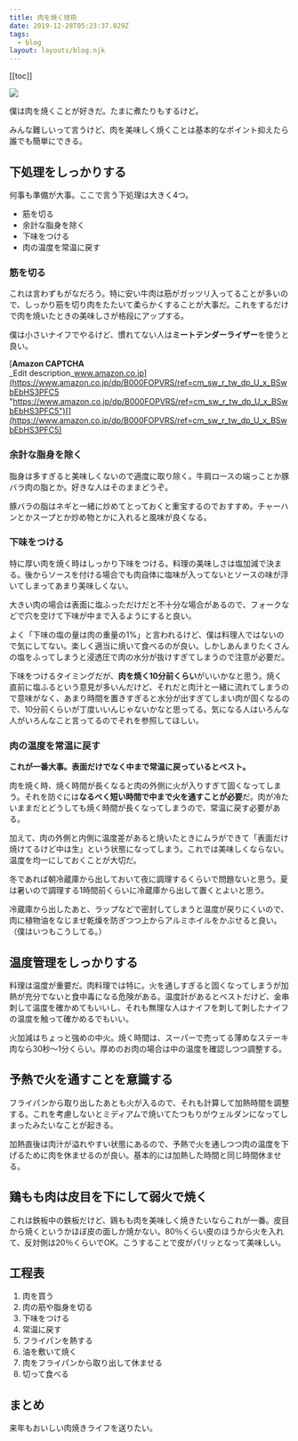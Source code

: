 ```yaml
---
title: 肉を焼く技術
date: 2019-12-28T05:23:37.029Z
tags:
  - blog
layout: layouts/blog.njk
---
```


[[toc]]

![](https://cdn-images-1.medium.com/max/800/1*9P8ZuCrA2hR3BHw7DY9MdQ.jpeg)

僕は肉を焼くことが好きだ。たまに煮たりもするけど。

みんな難しいって言うけど、肉を美味しく焼くことは基本的なポイント抑えたら誰でも簡単にできる。

## 下処理をしっかりする

何事も準備が大事。ここで言う下処理は大きく4つ。

- 筋を切る
- 余計な脂身を除く
- 下味をつける
- 肉の温度を常温に戻す

### 筋を切る

これは言わずもがなだろう。特に安い牛肉は筋がガッツリ入ってることが多いので、しっかり筋を切り肉をたたいて柔らかくすることが大事だ。これをするだけで肉を焼いたときの美味しさが格段にアップする。

僕は小さいナイフでやるけど、慣れてない人は**ミートテンダーライザー**を使うと良い。

[**Amazon CAPTCHA**  
\_Edit description_www.amazon.co.jp](https://www.amazon.co.jp/dp/B000FOPVRS/ref=cm_sw_r_tw_dp_U_x_BSwbEbHS3PFC5 "https://www.amazon.co.jp/dp/B000FOPVRS/ref=cm_sw_r_tw_dp_U_x_BSwbEbHS3PFC5")[](https://www.amazon.co.jp/dp/B000FOPVRS/ref=cm_sw_r_tw_dp_U_x_BSwbEbHS3PFC5)

### 余計な脂身を除く

脂身は多すぎると美味しくないので適度に取り除く。牛肩ロースの端っことか豚バラ肉の脂とか。好きな人はそのままどうぞ。

豚バラの脂はネギと一緒に炒めてとっておくと重宝するのでおすすめ。チャーハンとかスープとか炒め物とかに入れると風味が良くなる。

### 下味をつける

特に厚い肉を焼く時はしっかり下味をつける。料理の美味しさは塩加減で決まる。後からソースを付ける場合でも肉自体に塩味が入ってないとソースの味が浮いてしまってあまり美味しくない。

大きい肉の場合は表面に塩ふっただけだと不十分な場合があるので、フォークなどで穴を空けて下味が中まで入るようにすると良い。

よく「下味の塩の量は肉の重量の1%」と言われるけど、僕は料理人ではないので気にしてない。楽しく適当に焼いて食べるのが良い。しかしあんまりたくさんの塩をふってしまうと浸透圧で肉の水分が抜けすぎてしまうので注意が必要だ。

下味をつけるタイミングだが、**肉を焼く10分前くらい**がいいかなと思う。焼く直前に塩ふるという意見が多いんだけど、それだと肉汁と一緒に流れてしまうので意味がなく、あまり時間を置きすぎると水分が出すぎてしまい肉が固くなるので、10分前くらいが丁度いいんじゃないかなと思ってる。気になる人はいろんな人がいろんなこと言ってるのでそれを参照してほしい。

### 肉の温度を常温に戻す

**これが一番大事。表面だけでなく中まで常温に戻っているとベスト。**

肉を焼く時、焼く時間が長くなると肉の外側に火が入りすぎて固くなってしまう。それを防ぐには**なるべく短い時間で中まで火を通すことが必要**だ。肉が冷たいままだとどうしても焼く時間が長くなってしまうので、常温に戻す必要がある。

加えて、肉の外側と内側に温度差があると焼いたときにムラができて「表面だけ焼けてるけど中は生」という状態になってしまう。これでは美味しくならない。温度を均一にしておくことが大切だ。

冬であれば朝冷蔵庫から出しておいて夜に調理するくらいで問題ないと思う。夏は暑いので調理する1時間前くらいに冷蔵庫から出して置くとよいと思う。

冷蔵庫から出したあと、ラップなどで密封してしまうと温度が戻りにくいので、肉に植物油をなじませ乾燥を防ぎつつ上からアルミホイルをかぶせると良い。（僕はいつもこうしてる。）

## 温度管理をしっかりする

料理は温度が重要だ。肉料理では特に。火を通しすぎると固くなってしまうが加熱が充分でないと食中毒になる危険がある。温度計があるとベストだけど、金串刺して温度を確かめてもいいし、それも無理な人はナイフを刺して刺したナイフの温度を触って確かめるでもいい。

火加減はちょっと強めの中火。焼く時間は、スーパーで売ってる薄めなステーキ肉なら30秒〜1分くらい。厚めのお肉の場合は中の温度を確認しつつ調整する。

## 予熱で火を通すことを意識する

フライパンから取り出したあとも火が入るので、それも計算して加熱時間を調整する。これを考慮しないとミディアムで焼いてたつもりがウェルダンになってしまったみたいなことが起きる。

加熱直後は肉汁が溢れやすい状態にあるので、予熱で火を通しつつ肉の温度を下げるために肉を休ませるのが良い。基本的には加熱した時間と同じ時間休ませる。

## 鶏もも肉は皮目を下にして弱火で焼く

これは鉄板中の鉄板だけど、鶏もも肉を美味しく焼きたいならこれが一番。皮目から焼くというかほぼ皮の面しか焼かない。80％くらい皮のほうから火を入れて、反対側は20％くらいでOK。こうすることで皮がパリッとなって美味しい。

## 工程表

1.  肉を買う
2.  肉の筋や脂身を切る
3.  下味をつける
4.  常温に戻す
5.  フライパンを熱する
6.  油を敷いて焼く
7.  肉をフライパンから取り出して休ませる
8.  切って食べる

## まとめ

来年もおいしい肉焼きライフを送りたい。
